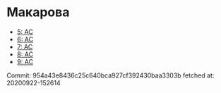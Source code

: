 # Макарова
- [5: AC](5.md)
- [6: AC](6.md)
- [7: AC](7.md)
- [8: AC](8.md)
- [9: AC](9.md)

Commit: 954a43e8436c25c640bca927cf392430baa3303b
 fetched at: 20200922-152614
